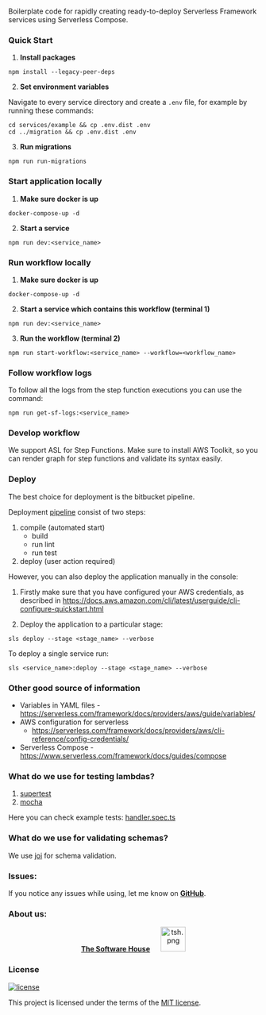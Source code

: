 <p align="center">
 <img src="data/logo.svg" alt="" />
</p>

Boilerplate code for rapidly creating ready-to-deploy Serverless Framework services using Serverless Compose.

### Quick Start

1. **Install packages**

```
npm install --legacy-peer-deps
```

2. **Set environment variables**

Navigate to every service directory and create a `.env` file, for example by running these commands:

```
cd services/example && cp .env.dist .env
cd ../migration && cp .env.dist .env
```

3. **Run migrations**

```
npm run run-migrations
```

### Start application locally

1. **Make sure docker is up**

```
docker-compose-up -d
```

2. **Start a service**

```
npm run dev:<service_name>
```

### Run workflow locally

1. **Make sure docker is up**

```
docker-compose-up -d
```

2. **Start a service which contains this workflow (terminal 1)**

```
npm run dev:<service_name>
```

3. **Run the workflow (terminal 2)**

```
npm run start-workflow:<service_name> --workflow=<workflow_name>
```

### Follow workflow logs

To follow all the logs from the step function executions you can use the command:

```
npm run get-sf-logs:<service_name>
```

### Develop workflow

We support ASL for Step Functions. Make sure to install AWS Toolkit, so you can render graph for step functions and
validate its syntax easily.

### Deploy

The best choice for deployment is the bitbucket pipeline.

Deployment [pipeline](bitbucket-pipelines.yml) consist of two steps:

1. compile (automated start)
    - build
    - run lint
    - run test
2. deploy (user action required)

However, you can also deploy the application manually in the console:

1. Firstly make sure that you have configured your AWS credentials, as described in
   https://docs.aws.amazon.com/cli/latest/userguide/cli-configure-quickstart.html

2. Deploy the application to a particular stage:
```
sls deploy --stage <stage_name> --verbose
```

To deploy a single service run:

```
sls <service_name>:deploy --stage <stage_name> --verbose
```

### Other good source of information

- Variables in YAML files - https://serverless.com/framework/docs/providers/aws/guide/variables/
- AWS configuration for serverless
    - https://serverless.com/framework/docs/providers/aws/cli-reference/config-credentials/
- Serverless Compose - https://www.serverless.com/framework/docs/guides/compose

### What do we use for testing lambdas?

1. [supertest](https://github.com/visionmedia/supertest#readme)
1. [mocha](https://mochajs.org/)

Here you can check example tests: [handler.spec.ts](services/example/functions/example-lambda/tests/handler.spec.ts)

### What do we use for validating schemas?

We use [joi](https://joi.dev/) for schema validation.

### **Issues:**

If you notice any issues while using, let me know
on **[GitHub](https://github.com/arturwita/serverless-compose-boilerplate/issues)**.

### **About us:**

<p align="center">
  <a href="https://tsh.io"><b>The Software House</b></a>
  &emsp;
  <img src="data/tsh.png" alt="tsh.png" width="50" />
</p>

### License

[![license](https://img.shields.io/badge/license-MIT-4dc71f.svg)](https://raw.githubusercontent.com/TheSoftwareHouse/serverless-boilerplate/main/LICENSE)

This project is licensed under the terms of the [MIT license](/LICENSE).
